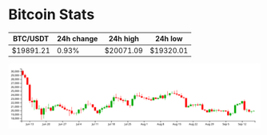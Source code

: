 # Bitcoin Stats

BTC/USDT|24h change|24h high|24h low|
|---|---|---|---|
|$19891.21|0.93%|$20071.09|$19320.01|

<img src="./chart.svg">
